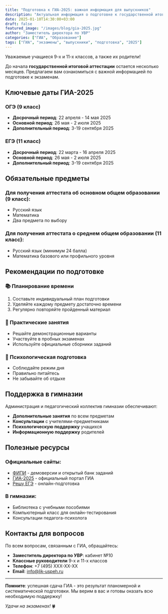 ```yaml
---
title: "Подготовка к ГИА-2025: важная информация для выпускников"
description: "Актуальная информация о подготовке к государственной итоговой аттестации в 2025 году. Расписание, требования и рекомендации."
date: 2025-01-10T14:30:00+03:00
draft: false
featured_image: "/images/blog/gia-2025.jpg"
author: "Заместитель директора по УВР"
categories: ["ГИА", "Образование"]
tags: ["ГИА", "экзамены", "выпускники", "подготовка", "2025"]
---
```


Уважаемые учащиеся 9-х и 11-х классов, а также их родители!

До начала **государственной итоговой аттестации** остается несколько месяцев. Предлагаем вам ознакомиться с важной информацией по подготовке к экзаменам.

## Ключевые даты ГИА-2025

### ОГЭ (9 класс)
- **Досрочный период**: 22 апреля - 14 мая 2025
- **Основной период**: 26 мая - 2 июля 2025
- **Дополнительный период**: 3-19 сентября 2025

### ЕГЭ (11 класс)
- **Досрочный период**: 22 марта - 16 апреля 2025
- **Основной период**: 26 мая - 2 июля 2025
- **Дополнительный период**: 3-19 сентября 2025

## Обязательные предметы

### Для получения аттестата об основном общем образовании (9 класс):
- Русский язык
- Математика
- Два предмета по выбору

### Для получения аттестата о среднем общем образовании (11 класс):
- Русский язык (минимум 24 балла)
- Математика базового или профильного уровня

## Рекомендации по подготовке

### 📚 Планирование времени
1. Составьте индивидуальный план подготовки
2. Уделяйте каждому предмету достаточно времени
3. Регулярно повторяйте пройденный материал

### 📝 Практические занятия
- Решайте демонстрационные варианты
- Участвуйте в пробных экзаменах
- Используйте официальные сборники заданий

### 🎯 Психологическая подготовка
- Соблюдайте режим дня
- Правильно питайтесь
- Не забывайте об отдыхе

## Поддержка в гимназии

Администрация и педагогический коллектив гимназии обеспечивают:

- **Дополнительные занятия** по всем предметам
- **Консультации** с учителями-предметниками
- **Психологическую поддержку** учащихся
- **Информационную поддержку** родителей

## Полезные ресурсы

### Официальные сайты:
- [ФИПИ](https://fipi.ru/) - демоверсии и открытый банк заданий
- [ГИА-2025](https://gia.edu.ru/) - официальный портал ГИА
- [Решу ЕГЭ](https://ege.sdamgia.ru/) - онлайн-подготовка

### В гимназии:
- Библиотека с учебными пособиями
- Компьютерный класс для онлайн-тестирования
- Консультации педагога-психолога

## Контакты для вопросов

По всем вопросам, связанным с ГИА, обращайтесь:

- **Заместитель директора по УВР**: кабинет №10
- **Классные руководители** 9-х и 11-х классов
- **Телефон**: +7 (495) XXX-XX-XX
- **Email**: [info@lik-uspeh.ru](mailto:info@lik-uspeh.ru)

---

**Помните**: успешная сдача ГИА - это результат планомерной и систематической подготовки. Мы верим в вас и готовы оказать всю необходимую поддержку!

*Удачи на экзаменах!* 🍀
